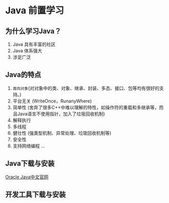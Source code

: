 # Java 前置学习

## 为什么学习Java？
1. Java 具有丰富的社区 
2. Java 体系强大
3. 涉足广泛

## Java的特点
1. `面向对象`(对对象中的类、对象、继承、封装、多态、接口、包等均有很好的支持。)
2. 平台无关 (WriteOnce，RunanyWhere)
3. 简单性 (舍弃了很多C++中难以理解的特性，如操作符的重载和多继承等，而且Java语言不使用指针，加入了垃圾回收机制)
4. 解释执行
5. 多线程
6. 健壮性 (强类型机制、异常处理、垃圾回收机制等)
7. 安全性
8. 支持网络编程
... 

## Java下载与安装
[Oracle Java中文官网](https://www.oracle.com/cn/java/)



## 开发工具下载与安装